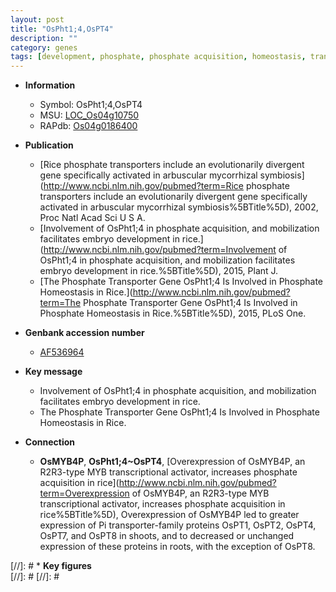 ```yaml
---
layout: post
title: "OsPht1;4,OsPT4"
description: ""
category: genes
tags: [development, phosphate, phosphate acquisition, homeostasis, transporter, phosphate transport, phosphate homeostasis]
---
```


* **Information**  
    + Symbol: OsPht1;4,OsPT4  
    + MSU: [LOC_Os04g10750](http://rice.plantbiology.msu.edu/cgi-bin/ORF_infopage.cgi?orf=LOC_Os04g10750)  
    + RAPdb: [Os04g0186400](http://rapdb.dna.affrc.go.jp/viewer/gbrowse_details/irgsp1?name=Os04g0186400)  

* **Publication**  
    + [Rice phosphate transporters include an evolutionarily divergent gene specifically activated in arbuscular mycorrhizal symbiosis](http://www.ncbi.nlm.nih.gov/pubmed?term=Rice phosphate transporters include an evolutionarily divergent gene specifically activated in arbuscular mycorrhizal symbiosis%5BTitle%5D), 2002, Proc Natl Acad Sci U S A.
    + [Involvement of OsPht1;4 in phosphate acquisition, and mobilization facilitates embryo development in rice.](http://www.ncbi.nlm.nih.gov/pubmed?term=Involvement of OsPht1;4 in phosphate acquisition, and mobilization facilitates embryo development in rice.%5BTitle%5D), 2015, Plant J.
    + [The Phosphate Transporter Gene OsPht1;4 Is Involved in Phosphate Homeostasis in Rice.](http://www.ncbi.nlm.nih.gov/pubmed?term=The Phosphate Transporter Gene OsPht1;4 Is Involved in Phosphate Homeostasis in Rice.%5BTitle%5D), 2015, PLoS One.

* **Genbank accession number**  
    + [AF536964](http://www.ncbi.nlm.nih.gov/nuccore/AF536964)

* **Key message**  
    + Involvement of OsPht1;4 in phosphate acquisition, and mobilization facilitates embryo development in rice.
    + The Phosphate Transporter Gene OsPht1;4 Is Involved in Phosphate Homeostasis in Rice.

* **Connection**  
    + __OsMYB4P__, __OsPht1;4~OsPT4__, [Overexpression of OsMYB4P, an R2R3-type MYB transcriptional activator, increases phosphate acquisition in rice](http://www.ncbi.nlm.nih.gov/pubmed?term=Overexpression of OsMYB4P, an R2R3-type MYB transcriptional activator, increases phosphate acquisition in rice%5BTitle%5D), Overexpression of OsMYB4P led to greater expression of Pi transporter-family proteins OsPT1, OsPT2, OsPT4, OsPT7, and OsPT8 in shoots, and to decreased or unchanged expression of these proteins in roots, with the exception of OsPT8.

[//]: # * **Key figures**  
[//]: # 
[//]: # 
